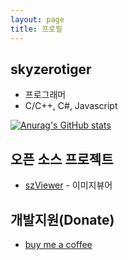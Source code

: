 ```yaml
---
layout: page
title: 프로필
---
```


## skyzerotiger
- 프로그래머
- C/C++, C#, Javascript
   
[![Anurag's GitHub stats](https://github-readme-stats.vercel.app/api?username=skyzerotiger)](https://github.com/anuraghazra/github-readme-stats)
   
   
## 오픈 소스 프로젝트
- [szViewer](https://github.com/skyzerotiger/szViewer) - 이미지뷰어
   
   
## 개발지원(Donate)
- [buy me a coffee](https://www.buymeacoffee.com/skyzero)



